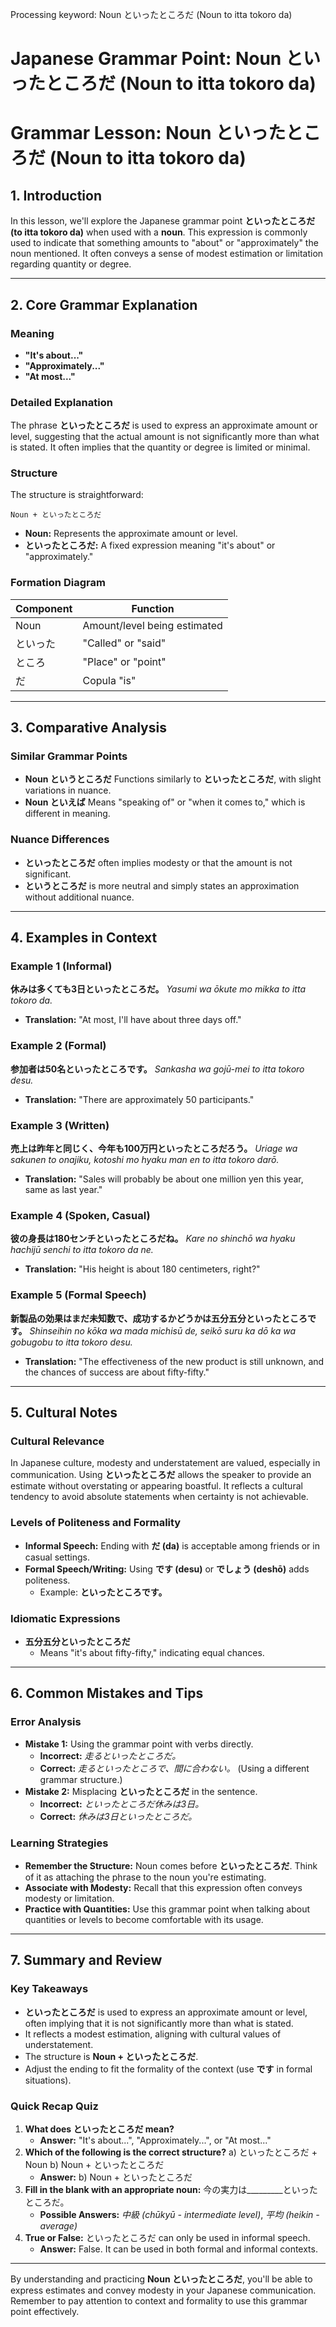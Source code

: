 Processing keyword: Noun といったところだ (Noun to itta tokoro da)
# Japanese Grammar Point: Noun といったところだ (Noun to itta tokoro da)
# Grammar Lesson: Noun といったところだ (Noun to itta tokoro da)
## 1. Introduction
In this lesson, we'll explore the Japanese grammar point **といったところだ (to itta tokoro da)** when used with a **noun**. This expression is commonly used to indicate that something amounts to "about" or "approximately" the noun mentioned. It often conveys a sense of modest estimation or limitation regarding quantity or degree.

---
## 2. Core Grammar Explanation
### Meaning
- **"It's about..."**
- **"Approximately..."**
- **"At most..."**
### Detailed Explanation
The phrase **といったところだ** is used to express an approximate amount or level, suggesting that the actual amount is not significantly more than what is stated. It often implies that the quantity or degree is limited or minimal.
### Structure
The structure is straightforward:
```plaintext
Noun + といったところだ
```
- **Noun:** Represents the approximate amount or level.
- **といったところだ:** A fixed expression meaning "it's about" or "approximately."
### Formation Diagram
| Component     | Function                        |
|---------------|---------------------------------|
| Noun          | Amount/level being estimated    |
| といった       | "Called" or "said"              |
| ところ         | "Place" or "point"              |
| だ            | Copula "is"                     |
---
## 3. Comparative Analysis
### Similar Grammar Points
- **Noun というところだ**
  Functions similarly to **といったところだ**, with slight variations in nuance.
- **Noun といえば**
  Means "speaking of" or "when it comes to," which is different in meaning.
### Nuance Differences
- **といったところだ** often implies modesty or that the amount is not significant.
- **というところだ** is more neutral and simply states an approximation without additional nuance.
---
## 4. Examples in Context
### Example 1 (Informal)
**休みは多くても3日といったところだ。**
*Yasumi wa ōkute mo mikka to itta tokoro da.*
- **Translation:** "At most, I'll have about three days off."
### Example 2 (Formal)
**参加者は50名といったところです。**
*Sankasha wa gojū-mei to itta tokoro desu.*
- **Translation:** "There are approximately 50 participants."
### Example 3 (Written)
**売上は昨年と同じく、今年も100万円といったところだろう。**
*Uriage wa sakunen to onajiku, kotoshi mo hyaku man en to itta tokoro darō.*
- **Translation:** "Sales will probably be about one million yen this year, same as last year."
### Example 4 (Spoken, Casual)
**彼の身長は180センチといったところだね。**
*Kare no shinchō wa hyaku hachijū senchi to itta tokoro da ne.*
- **Translation:** "His height is about 180 centimeters, right?"
### Example 5 (Formal Speech)
**新製品の効果はまだ未知数で、成功するかどうかは五分五分といったところです。**
*Shinseihin no kōka wa mada michisū de, seikō suru ka dō ka wa gobugobu to itta tokoro desu.*
- **Translation:** "The effectiveness of the new product is still unknown, and the chances of success are about fifty-fifty."
---
## 5. Cultural Notes
### Cultural Relevance
In Japanese culture, modesty and understatement are valued, especially in communication. Using **といったところだ** allows the speaker to provide an estimate without overstating or appearing boastful. It reflects a cultural tendency to avoid absolute statements when certainty is not achievable.
### Levels of Politeness and Formality
- **Informal Speech:** Ending with **だ (da)** is acceptable among friends or in casual settings.
- **Formal Speech/Writing:** Using **です (desu)** or **でしょう (deshō)** adds politeness.
  - Example: **といったところです。**
### Idiomatic Expressions
- **五分五分といったところだ**
  - Means "it's about fifty-fifty," indicating equal chances.
---
## 6. Common Mistakes and Tips
### Error Analysis
- **Mistake 1:** Using the grammar point with verbs directly.
  - **Incorrect:** *走るといったところだ。*
  - **Correct:** *走るといったところで、間に合わない。* (Using a different grammar structure.)
- **Mistake 2:** Misplacing **といったところだ** in the sentence.
  - **Incorrect:** *といったところだ休みは3日。*
  - **Correct:** *休みは3日といったところだ。*
### Learning Strategies
- **Remember the Structure:** Noun comes before **といったところだ**. Think of it as attaching the phrase to the noun you're estimating.
- **Associate with Modesty:** Recall that this expression often conveys modesty or limitation.
- **Practice with Quantities:** Use this grammar point when talking about quantities or levels to become comfortable with its usage.
---
## 7. Summary and Review
### Key Takeaways
- **といったところだ** is used to express an approximate amount or level, often implying that it is not significantly more than what is stated.
- It reflects a modest estimation, aligning with cultural values of understatement.
- The structure is **Noun + といったところだ**.
- Adjust the ending to fit the formality of the context (use **です** in formal situations).
### Quick Recap Quiz
1. **What does といったところだ mean?**
   - **Answer:** "It's about...", "Approximately...", or "At most..."
2. **Which of the following is the correct structure?**
   a) といったところだ + Noun
   b) Noun + といったところだ
   - **Answer:** b) Noun + といったところだ
3. **Fill in the blank with an appropriate noun:**
   今の実力は_________といったところだ。
   - **Possible Answers:** *中級 (chūkyū - intermediate level)*, *平均 (heikin - average)*
4. **True or False:** といったところだ can only be used in informal speech.
   - **Answer:** False. It can be used in both formal and informal contexts.
---
By understanding and practicing **Noun といったところだ**, you'll be able to express estimates and convey modesty in your Japanese communication. Remember to pay attention to context and formality to use this grammar point effectively.
